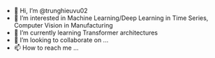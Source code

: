 - 👋 Hi, I’m @trunghieuvu02
- 👀 I’m interested in Machine Learning/Deep Learning in Time Series, Computer Vision in Manufacturing
- 🌱 I’m currently learning Transformer architectures
- 💞️ I’m looking to collaborate on ...
- 📫 How to reach me ...

<!---
trunghieuvu02/trunghieuvu02 is a ✨ special ✨ repository because its `README.md` (this file) appears on your GitHub profile.
You can click the Preview link to take a look at your changes.
--->
